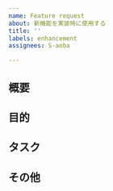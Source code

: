 ```yaml
---
name: Feature request
about: 新機能を実装時に使用する
title: ''
labels: enhancement
assignees: S-aoba

---
```


## 概要

## 目的

## タスク

## その他
